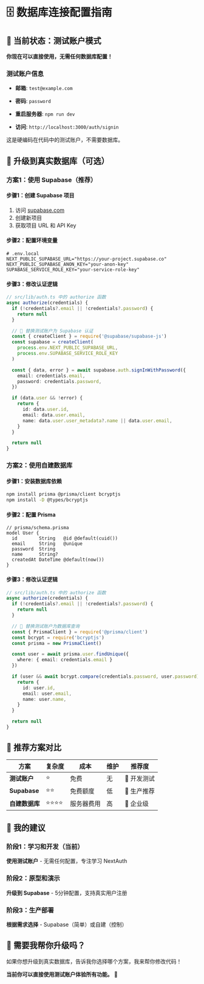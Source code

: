 # 🗄️ 数据库连接配置指南

## 🎯 当前状态：测试账户模式

**你现在可以直接使用，无需任何数据库配置！**

### 测试账户信息
- **邮箱**: `test@example.com`
- **密码**: `password`

- **重启服务器**: `npm run dev`
- **访问**: `http://localhost:3000/auth/signin`

这是硬编码在代码中的测试账户，不需要数据库。

## 🚀 升级到真实数据库（可选）

### 方案1：使用 Supabase（推荐）

#### 步骤1：创建 Supabase 项目
1. 访问 [supabase.com](https://supabase.com)
2. 创建新项目
3. 获取项目 URL 和 API Key

#### 步骤2：配置环境变量
```env
# .env.local
NEXT_PUBLIC_SUPABASE_URL="https://your-project.supabase.co"
NEXT_PUBLIC_SUPABASE_ANON_KEY="your-anon-key"
SUPABASE_SERVICE_ROLE_KEY="your-service-role-key"
```

#### 步骤3：修改认证逻辑
```typescript
// src/lib/auth.ts 中的 authorize 函数
async authorize(credentials) {
  if (!credentials?.email || !credentials?.password) {
    return null
  }

  // 🔄 替换测试账户为 Supabase 认证
  const { createClient } = require('@supabase/supabase-js')
  const supabase = createClient(
    process.env.NEXT_PUBLIC_SUPABASE_URL,
    process.env.SUPABASE_SERVICE_ROLE_KEY
  )

  const { data, error } = await supabase.auth.signInWithPassword({
    email: credentials.email,
    password: credentials.password,
  })

  if (data.user && !error) {
    return {
      id: data.user.id,
      email: data.user.email,
      name: data.user.user_metadata?.name || data.user.email,
    }
  }

  return null
}
```

### 方案2：使用自建数据库

#### 步骤1：安装数据库依赖
```bash
npm install prisma @prisma/client bcryptjs
npm install -D @types/bcryptjs
```

#### 步骤2：配置 Prisma
```prisma
// prisma/schema.prisma
model User {
  id        String   @id @default(cuid())
  email     String   @unique
  password  String
  name      String?
  createdAt DateTime @default(now())
}
```

#### 步骤3：修改认证逻辑
```typescript
// src/lib/auth.ts 中的 authorize 函数
async authorize(credentials) {
  if (!credentials?.email || !credentials?.password) {
    return null
  }

  // 🔄 替换测试账户为数据库查询
  const { PrismaClient } = require('@prisma/client')
  const bcrypt = require('bcryptjs')
  const prisma = new PrismaClient()

  const user = await prisma.user.findUnique({
    where: { email: credentials.email }
  })

  if (user && await bcrypt.compare(credentials.password, user.password)) {
    return {
      id: user.id,
      email: user.email,
      name: user.name,
    }
  }

  return null
}
```

## 🎯 推荐方案对比

| 方案 | 复杂度 | 成本 | 维护 | 推荐度 |
|------|--------|------|------|--------|
| **测试账户** | ⭐ | 免费 | 无 | 🎯 开发测试 |
| **Supabase** | ⭐⭐ | 免费额度 | 低 | 🎯 生产推荐 |
| **自建数据库** | ⭐⭐⭐⭐ | 服务器费用 | 高 | 🎯 企业级 |

## 🚀 我的建议

### 阶段1：学习和开发（当前）
**使用测试账户** - 无需任何配置，专注学习 NextAuth

### 阶段2：原型和演示
**升级到 Supabase** - 5分钟配置，支持真实用户注册

### 阶段3：生产部署
**根据需求选择** - Supabase（简单）或自建（控制）

## 🔧 需要我帮你升级吗？

如果你想升级到真实数据库，告诉我你选择哪个方案，我来帮你修改代码！

**当前你可以直接使用测试账户体验所有功能。** 🎉 